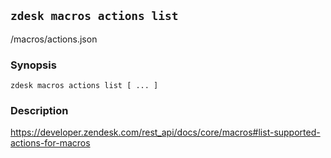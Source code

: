## `zdesk macros actions list`

/macros/actions.json

### Synopsis

    zdesk macros actions list [ ... ]

### Description

https://developer.zendesk.com/rest_api/docs/core/macros#list-supported-actions-for-macros

